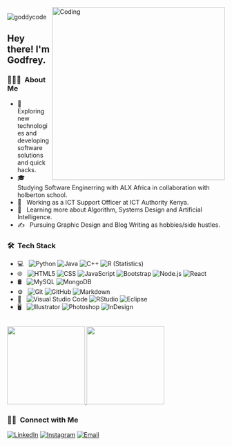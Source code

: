 <img align="right" alt="Coding" width="400" src="https://www.bing.com/images/search?view=detailV2&ccid=ak%2bBllx4&id=B246A74ED58013D602C3CD87297CC25ABC852266&thid=OIP.ak-Bllx4e5LhcZ8HTh5zbAHaEL&mediaurl=https%3a%2f%2fthumbs.gfycat.com%2fMajesticScentedDeinonychus-size_restricted.gif&cdnurl=https%3a%2f%2fth.bing.com%2fth%2fid%2fR.6a4f81965c787b92e1719f074e1e736c%3frik%3dZiKFvFrCfCmHzQ%26pid%3dImgRaw%26r%3d0&exph=282&expw=500&q=Programmer+Animated+GIF&simid=608050117026192441&FORM=IRPRST&ck=CDA5473D0C1031C4EA9393F639616724&selectedIndex=143">

<p align="left"> <img src="https://komarev.com/ghpvc/?username=goddycode&label=Profile%20views&color=0e75b6&style=flat" alt="goddycode" /> </p>

<h2> Hey there! I'm Godfrey.</h2>

<h3> 👨🏻‍💻 &nbsp;About Me </h3>

- 🤔 &nbsp; Exploring new technologies and developing software solutions and quick hacks.
- 🎓 &nbsp; Studying Software Enginerring with ALX Africa in collaboration with holberton school.
- 💼 &nbsp; Working as a ICT Support Officer at ICT Authority Kenya.
- 🌱 &nbsp; Learning more about Algorithm, Systems Design and Artificial Intelligence.
- ✍️ &nbsp; Pursuing Graphic Design and Blog Writing as hobbies/side hustles.

<h3> 🛠 &nbsp;Tech Stack</h3>

- 💻 &nbsp;
  ![Python](https://img.shields.io/badge/-Python-333333?style=flat&logo=python)
  ![Java](https://img.shields.io/badge/-Java-333333?style=flat&logo=Java&logoColor=007396)
  ![C++](https://img.shields.io/badge/-C++-333333?style=flat&logo=C%2B%2B&logoColor=00599C)
  ![R (Statistics)](https://img.shields.io/badge/-R-333333?style=flat&logo=R&logoColor=276DC3)
- 🌐 &nbsp;
  ![HTML5](https://img.shields.io/badge/-HTML5-333333?style=flat&logo=HTML5)
  ![CSS](https://img.shields.io/badge/-CSS-333333?style=flat&logo=CSS3&logoColor=1572B6)
  ![JavaScript](https://img.shields.io/badge/-JavaScript-333333?style=flat&logo=javascript)
  ![Bootstrap](https://img.shields.io/badge/-Bootstrap-333333?style=flat&logo=bootstrap&logoColor=563D7C)
  ![Node.js](https://img.shields.io/badge/-Node.js-333333?style=flat&logo=node.js)
  ![React](https://img.shields.io/badge/-React-333333?style=flat&logo=react)
- 🛢 &nbsp;
  ![MySQL](https://img.shields.io/badge/-MySQL-333333?style=flat&logo=mysql)
  ![MongoDB](https://img.shields.io/badge/-MongoDB-333333?style=flat&logo=mongodb)
- ⚙️ &nbsp;
  ![Git](https://img.shields.io/badge/-Git-333333?style=flat&logo=git)
  ![GitHub](https://img.shields.io/badge/-GitHub-333333?style=flat&logo=github)
  ![Markdown](https://img.shields.io/badge/-Markdown-333333?style=flat&logo=markdown)
- 🔧 &nbsp;
  ![Visual Studio Code](https://img.shields.io/badge/-Visual%20Studio%20Code-333333?style=flat&logo=visual-studio-code&logoColor=007ACC)
  ![RStudio](https://img.shields.io/badge/-RStudio-333333?style=flat&logo=rstudio)
  ![Eclipse](https://img.shields.io/badge/-Eclipse-333333?style=flat&logo=eclipse-ide&logoColor=2C2255)
- 🖥 &nbsp;
  ![Illustrator](https://img.shields.io/badge/-Illustrator-333333?style=flat&logo=adobe-illustrator)
  ![Photoshop](https://img.shields.io/badge/-Photoshop-333333?style=flat&logo=adobe-photoshop)
  ![InDesign](https://img.shields.io/badge/-InDesign-333333?style=flat&logo=adobe-indesign)

<br/>

<a href="https://github.com/goddycode">
  <img height="180em" src="https://github-readme-stats.vercel.app/api?username=goddycode&theme=buefy&show_icons=true" />
  <img height="180em" src="https://github-readme-stats.vercel.app/api/top-langs/?username=goddycode&theme=buefy&layout=compact" />
</a>

<br/>

<h3> 🤝🏻 &nbsp;Connect with Me </h3>

<p align="center">

<a href="https://www.linkedin.com/in/goddycode/"><img alt="LinkedIn" src="https://img.shields.io/badge/LinkedIn-wisdom2012904-blue?style=flat-square&logo=linkedin"></a>
<a href="https://www.instagram.com/odhisgoddy24_/"><img alt="Instagram" src="https://img.shields.io/badge/Instagram-odhisgoddy24__-blue?style=flat-square&logo=instagram"></a>
<a href="mailto:odhisgoddy24@gmail.com"><img alt="Email" src="https://img.shields.io/badge/Email-odhisgoddy24@gmail.com-blue?style=flat-square&logo=gmail"></a>
</p>

